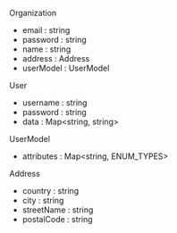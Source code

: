 Organization

- email : string
- password : string
- name : string
- address : Address
- userModel : UserModel

User

- username : string
- password : string
- data : Map<string, string>

UserModel

- attributes : Map<string, ENUM_TYPES>

Address

- country : string
- city : string
- streetName : string
- postalCode : string
